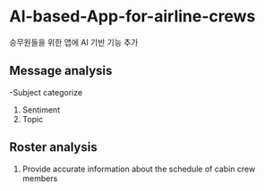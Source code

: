 # AI-based-App-for-airline-crews
승무원들을 위한 앱에 AI 기반 기능 추가

## Message analysis
-Subject categorize
1. Sentiment
2. Topic

## Roster analysis
1. Provide accurate information about the schedule of cabin crew members
